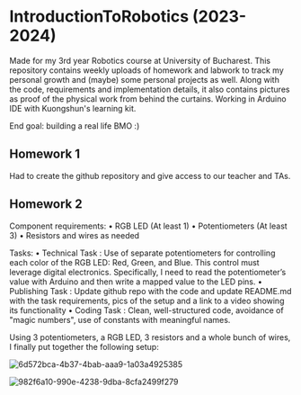 # IntroductionToRobotics (2023-2024)

Made for my 3rd year Robotics course at University of Bucharest. This repository contains weekly uploads of homework and labwork to track my personal growth and (maybe) some personal projects as well. Along with the code, requirements and implementation details, it also contains pictures as proof of the physical work from behind the curtains. Working in Arduino IDE with Kuongshun's learning kit.

End goal: building a real life BMO :)

## Homework 1

Had to create the github repository and give access to our teacher and TAs. 

## Homework 2

Component requirements: 
• RGB LED (At least 1)
• Potentiometers (At least 3)
• Resistors and wires as needed

Tasks:
• Technical Task : Use of separate potentiometers for controlling each color of the RGB LED: Red, Green, and Blue. This control must leverage digital electronics. Specifically, I need to read the potentiometer’s value with Arduino and then write a mapped value to the LED pins.
• Publishing Task : Update github repo with the code and update README.md with the task requirements, pics of the setup and a link to a video showing its functionality
• Coding Task : Clean, well-structured code, avoidance of "magic numbers", use of constants with meaningful names.

Using 3 potentiometers, a RGB LED, 3 resistors and a whole bunch of wires, I finally put together the following setup:

![6d572bca-4b37-4bab-aaa9-1a03a4925385](https://github.com/slayyyyyyy/IntroductionToRobotics/assets/104028747/d4ae4e8f-c1e3-4123-9f42-66d307e6f161)

![982f6a10-990e-4238-9dba-8cfa2499f279](https://github.com/slayyyyyyy/IntroductionToRobotics/assets/104028747/c5d4ee81-41a1-446a-9537-e5558312e507)

